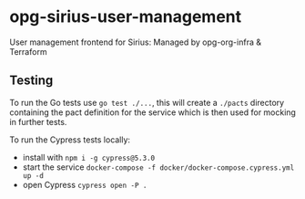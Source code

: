 # opg-sirius-user-management

User management frontend for Sirius: Managed by opg-org-infra &amp; Terraform

## Testing

To run the Go tests use `go test ./...`, this will create a `./pacts` directory
containing the pact definition for the service which is then used for mocking in
further tests.

To run the Cypress tests locally:

- install with `npm i -g cypress@5.3.0`
- start the service `docker-compose -f docker/docker-compose.cypress.yml up -d`
- open Cypress `cypress open -P .`
